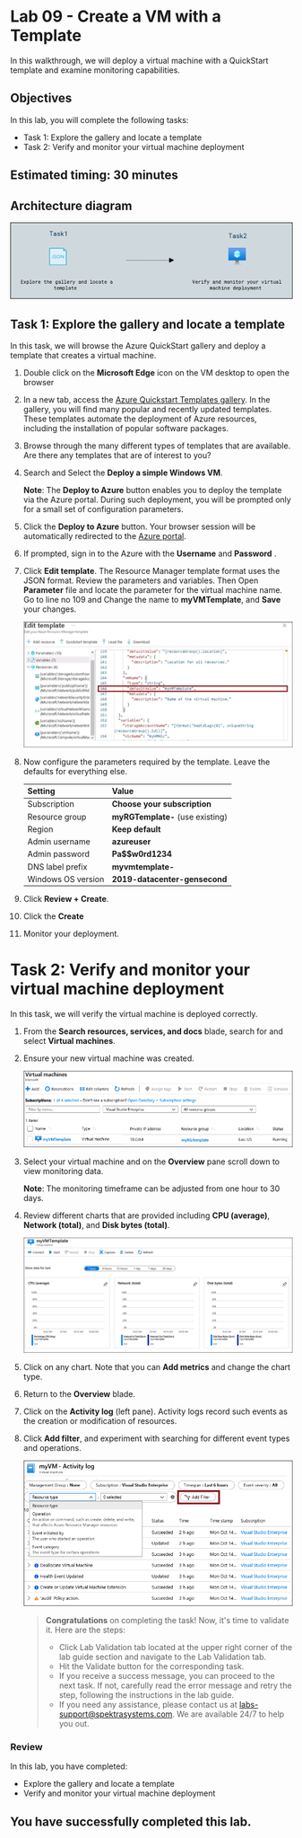 # Lab 09 - Create a VM with a Template

In this walkthrough, we will deploy a virtual machine with a QuickStart template and examine monitoring capabilities.

## Objectives

In this lab, you will complete the following tasks:

+ Task 1: Explore the gallery and locate a template
+ Task 2: Verify and monitor your virtual machine deployment

## Estimated timing: 30 minutes

## Architecture diagram

![](../images/az900lab09.PNG) 

## Task 1: Explore the gallery and locate a template

In this task, we will browse the Azure QuickStart gallery and deploy a template that creates a virtual machine.

1. Double click on the **Microsoft Edge** icon on the VM desktop to open the browser

2. In a new tab, access the [Azure Quickstart Templates gallery](https://azure.microsoft.com/resources/templates?azure-portal=true). In the gallery, you will find many popular and recently updated templates. These templates automate the deployment of Azure resources, including the installation of popular software packages.

3. Browse through the many different types of templates that are available. Are there any templates that are of interest to you?

4. Search and Select the **Deploy a simple Windows VM**.

    **Note**: The **Deploy to Azure** button enables you to deploy the template via the Azure portal. During such deployment, you will be prompted only for a small set of configuration parameters. 

5. Click the **Deploy to Azure** button. Your browser session will be automatically redirected to the [Azure portal](http://portal.azure.com/).

6. If prompted, sign in to the Azure with the **Username** <inject key="AzureAdUserEmail"></inject> and **Password** <inject key="AzureAdUserPassword"></inject>.

7. Click **Edit template**. The Resource Manager template format uses the JSON format. Review the parameters and variables.  Then Open **Parameter** file and locate the parameter for the virtual machine name. Go to line no 109 and Change the name to **myVMTemplate**, and **Save** your changes. 

    ![](../images/90(1).png)

8. Now configure the parameters required by the template. Leave the defaults for everything else. 

    | Setting| Value|
    |----|----|
    | Subscription | **Choose your subscription**|
    | Resource group | **myRGTemplate-<inject key="DeploymentID" enableCopy="false"/>** (use existing) |
    | Region | **Keep default** |
    | Admin username | **azureuser** |
    | Admin password | **Pa$$w0rd1234** |
    | DNS label prefix | **myvmtemplate-<inject key="DeploymentID" enableCopy="false"/>** |
    | Windows OS version | **2019-datacenter-gensecond** |

    
  9. Click **Review + Create**.
  10. Click the **Create** 
  11. Monitor your deployment. 

# Task 2: Verify and monitor your virtual machine deployment

In this task, we will verify the virtual machine is deployed correctly. 

1. From the **Search resources, services, and docs** blade, search for and select **Virtual machines**.

2. Ensure your new virtual machine was created. 

    ![Screenshot of the virtual machines page. The new VM is shown and running.](../images/0902.png)

3. Select your virtual machine and on the **Overview** pane scroll down to view monitoring data.

    **Note**: The monitoring timeframe can be adjusted from one hour to 30 days.

4. Review different charts that are provided including **CPU (average)**, **Network (total)**, and **Disk bytes (total)**. 

    ![Screenshot of the virtual machine monitoring charts.](../images/0903.png)

5. Click on any chart. Note that you can **Add metrics** and change the chart type.

6. Return to the **Overview** blade.

7. Click on the **Activity log** (left pane). Activity logs record such events as the creation or modification of resources. 

8. Click **Add filter**, and experiment with searching for different event types and operations. 

   ![Screenshot of the Add filters page with Event type selected.](../images/0904.png)

   > **Congratulations** on completing the task! Now, it's time to validate it. Here are the steps:
   > - Click Lab Validation tab located at the upper right corner of the lab guide section and navigate to the Lab Validation tab.
   > - Hit the Validate button for the corresponding task.
   > - If you receive a success message, you can proceed to the next task. If not, carefully read the error message and retry the step, following the instructions in the lab guide.
   > - If you need any assistance, please contact us at labs-support@spektrasystems.com. We are available 24/7 to help you out.
    
### Review
In this lab, you have completed:
- Explore the gallery and locate a template
- Verify and monitor your virtual machine deployment
  
## You have successfully completed this lab.
